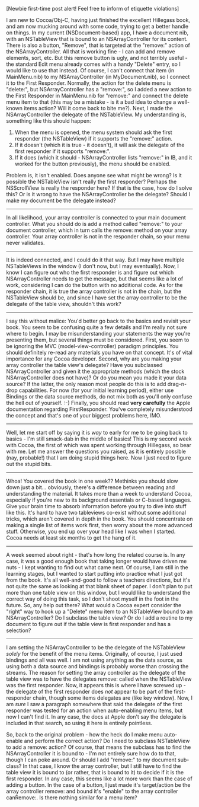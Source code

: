 
[Newbie first-time post alert! Feel free to inform of etiquette violations]

I am new to Cocoa/Obj-C, having just finished the excellent Hillegass book, and am now mucking around with some code, trying to get a better handle on things. In my current (NSDocument-based) app, I have a document nib, with an NSTableView that is bound to an NSArrayController for its content. There is also a button, "Remove", that is targeted at the "remove:" action of the NSArrayController. All that is working fine - I can add and remove elements, sort, etc. But this remove button is ugly, and not terribly useful - the standard Edit menu already comes with a handy "Delete" entry, so I would like to use that instead. Of course, I can't connect that item (in MainMenu.nib) to my NSArrayController (in MyDocument.nib), so I connect it to the First Responder. Normally, the action for the delete menu is "delete:", but NSArrayController has a "remove:", so I added a new action to the First Responder in MainMenu.nib for "remove:" and connect the delete menu item to that (this may be a mistake - is it a bad idea to change a well-known items action? Will it come back to bite me?). Next, I made the NSArrayController the delegate of the NSTableView. My understanding is, something like this should happen:

1. When the menu is opened, the menu system should ask the first responder (the NSTableView) if it supports the "remove:" action.
2. If it doesn't (which it is true - it doesn't), it will ask the delegate of the first responder if it supports "remove:".
3. If it does (which it should - NSArrayController lists "remove:" in IB, and it worked for the button previously), the menu should be enabled.

Problem is, it isn't enabled. Does anyone see what might be wrong? Is it possible the NSTableView isn't really the first responder? Perhaps the NSScrollView is really the responder here? If that is the case, how do I solve this? Or is it wrong to have the NSArrayController be the delegate? Should I make my document be the delegate instead? 

----

In all likelihood, your array controller is connected to your main document controller. What you should do is add a method called "remove:" to your document controller, which in turn calls the remove: method on your array controller. Your array controller is not in the responder chain, so your menu never validates.

----

It is indeed connected, and I could do it that way. But I may have multiple NSTableViews in the window (I don't now, but I may eventually). Now, I know I can figure out who the first responder is and figure out which NSArrayController needs to get the message, but that seems like a lot of work, considering I can do the button with no additional code. As for the responder chain, it is true the array controller is not in the chain, but the NSTableView should be, and since I have set the array controller to be the delegate of the table view, shouldn't this work?

----
I say this without malice: You'd better go back to the basics and revisit your book. You seem to be confusing quite a few details and I'm really not sure where to begin. I may be misunderstanding your statements the way you're presenting them, but several things must be considered. First, you seem to be ignoring the MVC (model-view-controller) paradigm principles. You should definitely re-read any materials you have on that concept. It's of vital importance for any Cocoa developer. Second, why are you making your array controller the table view's delegate? Have you subclassed NSArrayController and given it the appropriate methods (which the stock NSArrayController does not have)? Or do you mean you made it your data source? If the latter, the only reason most people do this is to add drag-n-drop capabilities. For now (for your initial learning period), either use Bindings or the data source methods, do not mix both as you'll only confuse the hell out of yourself. :-) Finally, you should read **very carefully** the Apple documentation regarding FirstResponder. You've completely misunderstood the concept and that's one of your biggest problems here, IMO.

----

Well, let me start off by saying it is *way* to early for me to be going back to basics - I'm still smack-dab in the middle of basics! This is my second week with Cocoa, the first of which was spent working through Hillegass, so bear with me. Let me answer the questions you raised, as it is entirely possible (nay, probable!) that I am doing stupid things here. Now I just need to figure out the stupid bits.

----

Whoa! You covered the book in one week?? Methinks you should slow down just a bit... obviously, there's a difference between reading and understanding the material. It takes more than a week to understand Cocoa, especially if you're new to its background essentials or C-based languages. Give your brain time to absorb information before you try to dive into stuff like this. It's hard to have two tableviews co-exist without some additional tricks, which aren't covered in depth in the book. You should concentrate on making a single list of items work first, then worry about the more advanced stuff. Otherwise, you end up over your head like I was when I started. Cocoa needs at least six months to get the hang of it.

----

A week seemed about right - that's how long the related course is. In any case, it was a good enough book that taking longer would have driven me nuts - I kept wanting to find out what came next. Of course, I am still in the learning stages, but I wanted to start putting into practice what I just got from the book. It's all well-and-good to follow a teachers directions, but it's not quite the same as looking at that blank sheet of paper. I don't plan to put more than one table view on this window, but I would like to understand the correct way of doing this task, so I don't shoot myself in the foot in the future. So, any help out there? What would a Cocoa expert consider the "right" way to hook up a "Delete" menu item to an NSTableView bound to an NSArrayController? Do I subclass the table view? Or do I add a routine to my document to figure out if the table view is first responder and has a selection?

----

I am setting the NSArrayController to be the delegate of the NSTableView *solely* for the benefit of the menu items. Originally, of course, I just used bindings and all was well. I am not using anything as the data source, as using both a data source and bindings is probably worse than crossing the streams. The reason for setting the array controller as the delegate of the table view was to have the delegates remove: called when the NSTableView was the first responder. Now, it appears this is where I have screwed up - the delegate of the first responder does *not* appear to be part of the first-responder chain, though some items delegates are (like key window). Now, I am *sure* I saw a paragraph somewhere that said the delegate of the first responder was tested for an action when auto-enabling menu items, but now I can't find it. In any case, the docs at Apple don't say the delegate is included in that search, so using it here is entirely pointless.

So, back to the original problem - how the heck do I make menu auto-enable and perform the correct action? Do I need to subclass NSTableView to add a remove: action? Of course, that means the subclass has to find the NSArrayController it is bound to - I'm not entirely sure how do to that, though I can poke around. Or should I add "remove:" to my document sub-class? In that case, I know the array controller, but I still have to find the table view it is bound to (or rather, that is bound to it) to decide if it is the first responder. In any case, this seems like a lot more work than the case of adding a button. In the case of a button, I just made it's target/action be the array controller remove: and bound it's "enable" to the array controller canRemove:. Is there nothing similar for a menu item?
